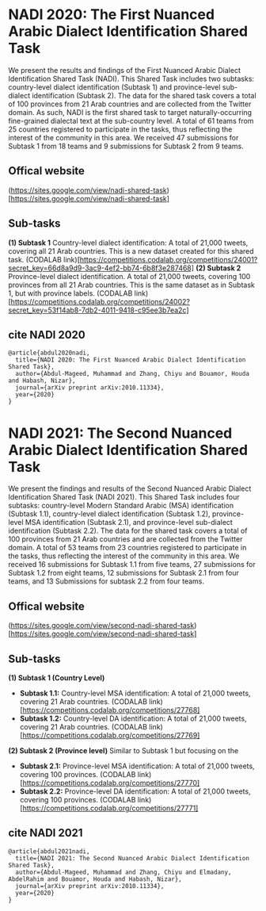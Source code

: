 # NADI 2020: The First Nuanced Arabic Dialect Identification Shared Task
We present the results and findings of the First Nuanced Arabic Dialect Identification Shared Task (NADI). 
This Shared Task includes two subtasks: country-level dialect identification (Subtask 1) and province-level sub-dialect identification (Subtask 2). 
The data for the shared task covers a total of 100 provinces from 21 Arab countries and are collected from the Twitter domain.  As such, NADI is the first shared task to target naturally-occurring fine-grained dialectal text at the sub-country level. 
A total of 61 teams from 25 countries registered to participate in the tasks, thus reflecting the interest of the community in this area. We received 47 submissions for Subtask 1 from 18 teams and 9 submissions for Subtask 2 from 9 teams. 

## Offical website
(https://sites.google.com/view/nadi-shared-task)[https://sites.google.com/view/nadi-shared-task]

## Sub-tasks
**(1) Subtask 1** Country-level dialect identification: A total of 21,000 tweets, covering all 21 Arab countries. This is a new dataset created for this shared task.
(CODALAB link)[https://competitions.codalab.org/competitions/24001?secret_key=66d8a9d9-3ac9-4ef2-bb74-6b8f3e287468]
**(2) Subtask 2** Province-level dialect identification. A total of 21,000 tweets, covering 100 provinces from all 21 Arab countries. This is the same dataset as in Subtask 1, but with province labels.
(CODALAB link)[https://competitions.codalab.org/competitions/24002?secret_key=53f14ab8-7db2-4011-9418-c95ee3b7ea2c]

## cite NADI 2020 
```
@article{abdul2020nadi,
  title={NADI 2020: The First Nuanced Arabic Dialect Identification Shared Task},
  author={Abdul-Mageed, Muhammad and Zhang, Chiyu and Bouamor, Houda and Habash, Nizar},
  journal={arXiv preprint arXiv:2010.11334},
  year={2020}
}

```
# NADI 2021: The Second Nuanced Arabic Dialect Identification Shared Task
We present the findings and results of the Second Nuanced Arabic Dialect Identification Shared Task (NADI 2021). 
This Shared Task includes four subtasks: country-level Modern Standard Arabic (MSA) identification (Subtask 1.1), country-level dialect identification (Subtask 1.2), province-level MSA identification (Subtask 2.1), and province-level sub-dialect identification (Subtask 2.2). The data for the shared task covers a total of 100 provinces from 21 Arab countries and are collected from the Twitter domain.  A total of 53 teams from 23 countries registered to participate in the tasks, thus reflecting the interest of the community in this area. We received 16 submissions for Subtask 1.1 from five teams, 27 submissions for Subtask 1.2 from eight teams, 12 submissions for Subtask 2.1 from four teams, and 13 Submissions for subtask 2.2 from four teams.

## Offical website
(https://sites.google.com/view/second-nadi-shared-task)[https://sites.google.com/view/second-nadi-shared-task]

## Sub-tasks
**(1) Subtask 1 (Country Level)**
- **Subtask 1.1:** Country-level MSA identification: A total of 21,000 tweets, covering 21 Arab countries. (CODALAB link)[https://competitions.codalab.org/competitions/27768]
- **Subtask 1.2:** Country-level DA identification: A total of 21,000 tweets, covering 21 Arab countries. (CODALAB link)[https://competitions.codalab.org/competitions/27769]

**(2) Subtask 2 (Province level)**
Similar to Subtask 1 but focusing on the 
- **Subtask 2.1:** Province-level MSA identification: A total of 21,000 tweets, covering 100 provinces. (CODALAB link)[https://competitions.codalab.org/competitions/27770]
- **Subtask 2.2:** Province-level DA identification: A total of 21,000 tweets, covering 100 provinces. (CODALAB link)[https://competitions.codalab.org/competitions/27771]


## cite NADI 2021
```
@article{abdul2021nadi,
  title={NADI 2021: The Second Nuanced Arabic Dialect Identification Shared Task},
  author={Abdul-Mageed, Muhammad and Zhang, Chiyu and Elmadany, AbdelRahim and Bouamor, Houda and Habash, Nizar},
  journal={arXiv preprint arXiv:2010.11334},
  year={2020}
}

```